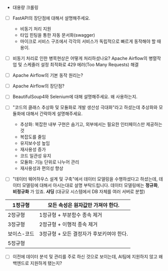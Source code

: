 - 대용량 크롤링

- [ ] FastAPI의 장단점에 대해서 설명해주세요.
	-  비동기 처리 지원
	-  타입 힌팅을 통한 자동 문서화(swagger)
	-  마이크로 서비스 구조에서 각각의 서비스가 독립적으로 빠르게 동작해야 할 때 용이.

- [ ] 비동기 처리로 인한 병목현상은 어떻게 처리하셨나요?
    Apache Airflow의 병렬작업 및 스케줄러 설정 최적화로 429 에러(Too Many Requests) 해결


- [ ] Apache Airflow의 기본 동작 원리는?

- [ ] Apache Airflow의 장단점?

- [ ] BeautifulSoup4와 Selenium에 대해 설명해주세요. 왜 사용하는지.

- [ ]  "코드의 클래스 추상화 및 모듈화로 개발 생산성 극대화"라고 하셨는데 추상화와 모듈화에 대해서 간략하게 설명해주세요.
    - 추상화: 복잡한 내부 구현은 숨기고, 외부에서는 필요한 인터페이스만 제공하는 것
    - 복잡도를 줄임
    - 유지보수성 높임
    - 재사용성 증가
    - 코드 일관성 유지
    - 모듈화: 기능 단위로 나누어 관리
    - 재사용성과 편의성 향상

- [ ] "데이터 웨어하우스 설계 및 구축"에서 데이터 모델링을 수행하셨다고 하셨는데, 
	데이터 모델링에 대해서 아시는대로 설명 부탁드립니다.
    데이터 모델링에는 **정규화**, **비정규화** 가 있죠. **샤딩** (대규모 시스템에서 DB 자체를 여러 서버로 분할)
    

| 1정규형   | 모든 속성은 원자값만 가져야 한다.      |
| ------ | ------------------------ |
| 2정규형   | 1정규형 + 부분함수 종속 제거        |
| 3정규형   | 2정규형 + 이행적 종속 제거         |
| 보이스-코드 | 3정규형 + 모든 결정자가 후보키여야 한다. |
| 5정규형   |                          |



- [ ] 이전에 데이터 분석 및 관리를 주로 하신 것으로 보이는데, AI팀에 지원하지 않고 왜 백엔드로 지원하게 됐는지?